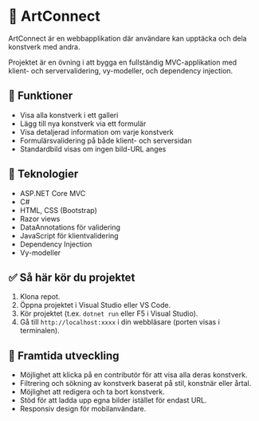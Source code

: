 # 🎨 ArtConnect

ArtConnect är en webbapplikation där användare kan upptäcka och dela konstverk med andra.

Projektet är en övning i att bygga en fullständig MVC-applikation med klient- och servervalidering, vy-modeller, och dependency injection.

## 🚀 Funktioner

* Visa alla konstverk i ett galleri
* Lägg till nya konstverk via ett formulär
* Visa detaljerad information om varje konstverk
* Formulärsvalidering på både klient- och serversidan
* Standardbild visas om ingen bild-URL anges

## 🧰 Teknologier

* ASP.NET Core MVC
* C#
* HTML, CSS (Bootstrap)
* Razor views 
* DataAnnotations för validering
* JavaScript för klientvalidering
* Dependency Injection
* Vy-modeller 


## ✅ Så här kör du projektet

1. Klona repot.
2. Öppna projektet i Visual Studio eller VS Code.
3. Kör projektet (t.ex. `dotnet run` eller F5 i Visual Studio).
4. Gå till `http://localhost:xxxx` i din webbläsare (porten visas i terminalen).


## 🔮 Framtida utveckling

* Möjlighet att klicka på en contributör för att visa alla deras konstverk.
* Filtrering och sökning av konstverk baserat på stil, konstnär eller årtal.
* Möjlighet att redigera och ta bort konstverk.
* Stöd för att ladda upp egna bilder istället för endast URL.
* Responsiv design för mobilanvändare.